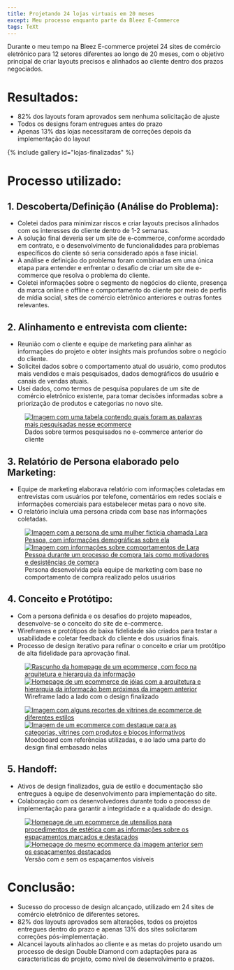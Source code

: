 ```yaml
---
title: Projetando 24 lojas virtuais em 20 meses
except: Meu processo enquanto parte da Bleez E-Commerce
tags: TeXt
---
```


Durante o meu tempo na Bleez E-commerce projetei 24 sites de comércio eletrônico para 12 setores diferentes ao longo de 20 meses, com o objetivo principal de criar layouts precisos e alinhados ao cliente dentro dos prazos negociados.

# Resultados:
- 82% dos layouts foram aprovados sem nenhuma solicitação de ajuste
- Todos os designs foram entregues antes do prazo
- Apenas 13% das lojas necessitaram de correções depois da implementação do layout

{% include gallery id="lojas-finalizadas" %}

# Processo utilizado:

## 1. Descoberta/Definição (Análise do Problema):
  - Coletei dados para minimizar riscos e criar layouts precisos alinhados com os interesses do cliente dentro de 1-2 semanas.
  - A solução final deveria ser um site de e-commerce, conforme acordado em contrato, e o desenvolvimento de funcionalidades para problemas específicos do cliente só seria considerado após a fase inicial.
  - A análise e definição do problema foram combinadas em uma única etapa para entender e enfrentar o desafio de criar um site de e-commerce que resolva o problema do cliente.
  - Coletei informações sobre o segmento de negócios do cliente, presença da marca online e offline e comportamento do cliente por meio de perfis de mídia social, sites de comércio eletrônico anteriores e outras fontes relevantes.

## 2. Alinhamento e entrevista com cliente:
  - Reunião com o cliente e equipe de marketing para alinhar as informações do projeto e obter insights mais profundos sobre o negócio do cliente.
  - Solicitei dados sobre o comportamento atual do usuário, como produtos mais vendidos e mais pesquisados, dados demográficos do usuário e canais de vendas atuais.
  - Usei dados, como termos de pesquisa populares de um site de comércio eletrônico existente, para tomar decisões informadas sobre a priorização de produtos e categorias no novo site.

  <figure>
  	<a href="/assets/images/Bleez/dados-filtro.png"><img src="/assets/images/Bleez/dados-filtro.png" alt="Imagem com uma tabela contendo quais foram as palavras mais pesquisadas nesse ecommerce"></a>
  	<figcaption>Dados sobre termos pesquisados no e-commerce anterior do cliente</figcaption>
  </figure>

## 3. Relatório de Persona elaborado pelo Marketing:
  - Equipe de marketing elaborava relatório com informações coletadas em entrevistas com usuários por telefone, comentários em redes sociais e informações comerciais para estabelecer metas para o novo site.
  - O relatório incluía uma persona criada com base nas informações coletadas.

  <figure class="half">
      <a href="/assets/images/Bleez/persona1.png"><img src="/assets/images/Bleez/persona1.png" alt="Imagem com a persona de uma mulher fictícia chamada Lara Pessoa, com informações demográficas sobre ela"></a>
      <a href="/assets/images/Bleez/persona2.png"><img src="/assets/images/Bleez/persona2.png" alt="Imagem com informações sobre comportamentos de Lara Pessoa durante um processo de compra tais como motivadores e desistências de compra"></a>
      <figcaption>Persona desenvolvida pela equipe de marketing com base no comportamento de compra realizado pelos usuários</figcaption>
  </figure>

## 4. Conceito e Protótipo:
  - Com a persona definida e os desafios do projeto mapeados, desenvolve-se o conceito do site de e-commerce.
  - Wireframes e protótipos de baixa fidelidade são criados para testar a usabilidade e coletar feedback do cliente e dos usuários finais.
  - Processo de design iterativo para refinar o conceito e criar um protótipo de alta fidelidade para aprovação final.

  <figure class="half">
      <a href="/assets/images/Bleez/wire1.png"><img src="/assets/images/Bleez/wire1.png" alt="Rascunho da homepage de um ecommerce, com foco na arquitetura e hierarquia da informação"></a>
      <a href="/assets/images/Bleez/wire2.png"><img src="/assets/images/Bleez/wire2.png" alt="Homepage de um ecommerce de jóias com a arquitetura e hierarquia da informação bem próximas da imagem anterior"></a>
      <figcaption>Wireframe lado a lado com o design finalizado</figcaption>
  </figure>

  <figure class="half">
      <a href="/assets/images/Bleez/referências2.png"><img src="/assets/images/Bleez/referências2.png" alt="Imagem com alguns recortes de vitrines de ecommerce de diferentes estilos"></a>
      <a href="/assets/images/Bleez/referências3.png"><img src="/assets/images/Bleez/referências3.png" alt="Imagem de um ecommerce com destaque para as categorias, vitrines com produtos e blocos informativos"></a>
      <figcaption>Moodboard com referências utilizadas, e ao lado uma parte do design final embasado nelas</figcaption>
  </figure>

## 5. Handoff:
  - Ativos de design finalizados, guia de estilo e documentação são entregues à equipe de desenvolvimento para implementação do site.
  - Colaboração com os desenvolvedores durante todo o processo de implementação para garantir a integridade e a qualidade do design.

  <figure class="half">
      <a href="/assets/images/Bleez/handoff1.png"><img src="/assets/images/Bleez/handoff1.png" alt="Homepage de um ecommerce de utensílios para procedimentos de estética com as informações sobre os espaçamentos marcados e destacados"></a>
      <a href="/assets/images/Bleez/handoff2.png"><img src="/assets/images/Bleez/handoff2.png" alt="Homepage do mesmo ecommerce da imagem anterior sem os espaçamentos destacados"></a>
      <figcaption>Versão com e sem os espaçamentos visíveis</figcaption>
  </figure>

# Conclusão:
  - Sucesso do processo de design alcançado, utilizado em 24 sites de comércio eletrônico de diferentes setores.
  - 82% dos layouts aprovados sem alterações, todos os projetos entregues dentro do prazo e apenas 13% dos sites solicitaram correções pós-implementação.
  - Alcancei layouts alinhados ao cliente e as metas do projeto usando um processo de design Double Diamond com adaptações para as características do projeto, como nível de desenvolvimento e prazos.